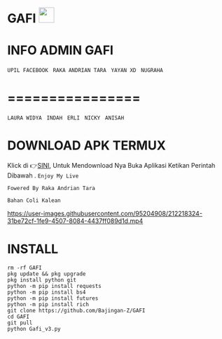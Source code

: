 # GAFI <img src="https://emojis.slackmojis.com/emojis/images/1588315024/8823/hyperkitty.gif" width="35px"></i></b></h2>
# INFO ADMIN GAFI
``` UPIL FACEBOOK  ```
``` RAKA ANDRIAN TARA  ```
``` YAYAN XD  ```
``` NUGRAHA ```
# ================
``` LAURA WIDYA  ```
``` INDAH  ```
``` ERLI  ```
``` NICKY  ```
``` ANISAH  ```
# DOWNLOAD APK TERMUX 

Klick di 👉[SINI](https://f-droid.org/repo/com.termux_117.apk), Untuk Mendownload Nya Buka Aplikasi Ketikan Perintah Dibawah .
```Enjoy My Live ```

```Fowered By Raka Andrian Tara```

```Bahan Coli Kalean```

https://user-images.githubusercontent.com/95204908/212218324-31be72cf-1fe9-4507-8084-4437ff089d1d.mp4

# INSTALL
`````
rm -rf GAFI
pkg update && pkg upgrade
pkg install python git
python -m pip install requests
python -m pip install bs4
python -m pip install futures
python -m pip install rich
git clone https://github.com/Bajingan-Z/GAFI
cd GAFI
git pull
python Gafi_v3.py
